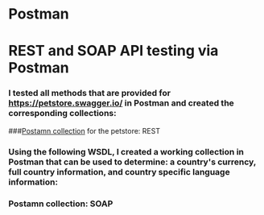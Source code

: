 # Postman
# REST and SOAP API testing via Postman

### I tested all methods that are provided for https://petstore.swagger.io/ in Postman and created the corresponding collections:
###[Postamn collection](https://www.postman.com/kastustsaulouski/workspace/my-workspace/folder/25316813-7a39612a-7cf5-4e40-a6b9-f6c976abbb99?ctx=documentation) for the petstore: REST
### Using the following WSDL, I created a working collection in Postman that can be used to determine: a country's currency, full country information, and country specific language information:
### Postamn collection: SOAP
